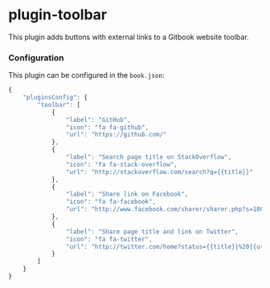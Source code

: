 # plugin-toolbar

This plugin adds buttons with external links to a Gitbook website toolbar.

### Configuration

This plugin can be configured in the `book.json`:

```js
{
    "pluginsConfig": {
        "toolbar": [
            {
                "label": "GitHub",
                "icon": "fa fa-github",
                "url": "https://github.com/"
            },
            {
                "label": "Search page title on StackOverflow",
                "icon": "fa fa-stack-overflow",
                "url": "http://stackoverflow.com/search?q={{title}}"
            },
            {
                "label": "Share link on Facebook",
                "icon": "fa fa-facebook",
                "url": "http://www.facebook.com/sharer/sharer.php?s=100&p[url]={{url}}"
            },
            {
                "label": "Share page title and link on Twitter",
                "icon": "fa fa-twitter",
                "url": "http://twitter.com/home?status={{title}}%20{{url}}"
            }
        ]
    }
}
```

